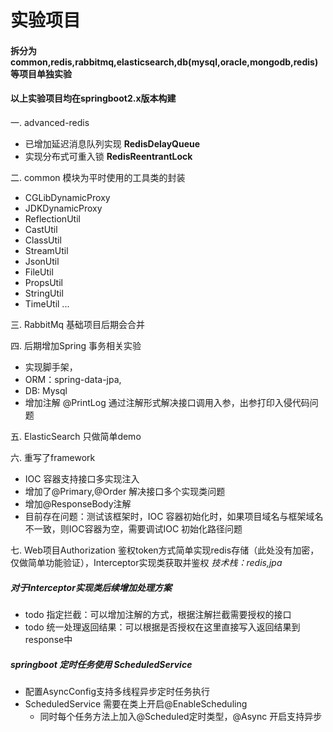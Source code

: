 # 实验项目
#### 拆分为common,redis,rabbitmq,elasticsearch,db(mysql,oracle,mongodb,redis)等项目单独实验
#### 以上实验项目均在springboot2.x版本构建
一. advanced-redis 
- 已增加延迟消息队列实现 **RedisDelayQueue**
- 实现分布式可重入锁 **RedisReentrantLock**

二. common 模块为平时使用的工具类的封装

 - CGLibDynamicProxy
 - JDKDynamicProxy
 - ReflectionUtil
 - CastUtil
 - ClassUtil
 - StreamUtil
 - JsonUtil
 - FileUtil
 - PropsUtil
 - StringUtil
 - TimeUtil
  ...
  
三. RabbitMq 基础项目后期会合并

四. 后期增加Spring 事务相关实验
- 实现脚手架，
 - ORM：spring-data-jpa,
 - DB: Mysql
 - 增加注解 @PrintLog 通过注解形式解决接口调用入参，出参打印入侵代码问题

五. ElasticSearch 只做简单demo

六. 重写了framework
 - IOC 容器支持接口多实现注入
 - 增加了@Primary,@Order 解决接口多个实现类问题
 - 增加@ResponseBody注解
 - 目前存在问题：测试该框架时，IOC 容器初始化时，如果项目域名与框架域名不一致，则IOC容器为空，需要调试IOC 初始化路径问题
 
七. Web项目Authorization 鉴权token方式简单实现redis存储（此处没有加密，仅做简单功能验证），Interceptor实现类获取并鉴权
    _技术栈：redis,jpa_
 ##### 对于Interceptor实现类后续增加处理方案
 - todo 指定拦截：可以增加注解的方式，根据注解拦截需要授权的接口
 - todo 统一处理返回结果：可以根据是否授权在这里直接写入返回结果到response中
 ##### springboot 定时任务使用 ScheduledService
 - 配置AsyncConfig支持多线程异步定时任务执行
 - ScheduledService 需要在类上开启@EnableScheduling
    * 同时每个任务方法上加入@Scheduled定时类型，@Async 开启支持异步
